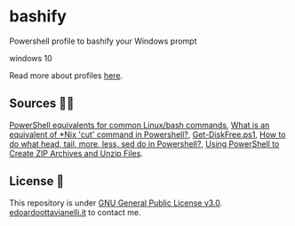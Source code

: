 # bashify
Powershell profile to bashify your Windows prompt

windows 10 


Read more about profiles [here](https://docs.microsoft.com/en-us/powershell/module/microsoft.powershell.core/about/about_profiles?view=powershell-7.2).

Sources 🙏🏻
------
[PowerShell equivalents for common Linux/bash commands](https://mathieubuisson.github.io/powershell-linux-bash/), [What is an equivalent of \*Nix 'cut' command in Powershell?](https://stackoverflow.com/questions/24634022/what-is-an-equivalent-of-nix-cut-command-in-powershell), [Get-DiskFree.ps1](https://gist.github.com/mweisel/3c357eba86ac6cae15b2), [How to do what head, tail, more, less, sed do in Powershell?](https://stackoverflow.com/questions/9682024/how-to-do-what-head-tail-more-less-sed-do-in-powershell), [Using PowerShell to Create ZIP Archives and Unzip Files](https://blog.netwrix.com/2018/11/06/using-powershell-to-create-zip-archives-and-unzip-files/).

License 📝
-------

This repository is under [GNU General Public License v3.0](https://github.com/edoardottt/bashify/blob/main/LICENSE).  
[edoardoottavianelli.it](https://www.edoardoottavianelli.it) to contact me.
